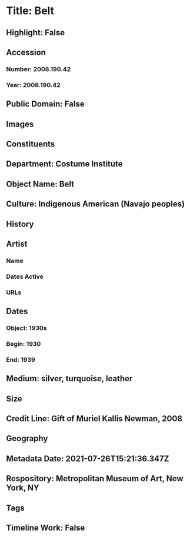 # Title: Belt
## Highlight: False
## Accession
### Number: 2008.190.42
### Year: 2008.190.42
## Public Domain: False
## Images
## Constituents
## Department: Costume Institute
## Object Name: Belt
## Culture: Indigenous American (Navajo peoples)
## History
## Artist
### Name
### Dates Active
### URLs
## Dates
### Object: 1930s
### Begin: 1930
### End: 1939
## Medium: silver, turquoise, leather
## Size
## Credit Line: Gift of Muriel Kallis Newman, 2008
## Geography
## Metadata Date: 2021-07-26T15:21:36.347Z
## Respository: Metropolitan Museum of Art, New York, NY
## Tags
## Timeline Work: False